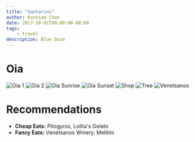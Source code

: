 ```yaml
---
title: "Santorini"
author: Konniam Chan
date: 2017-10-01T00:00:00-08:00
tags:
    - travel
description: Blue Daze
---
```


# Oia
![Oia 1](/img/santorini/oia-1.jpg)
![Oia 2](/img/santorini/oia-2.jpg)
![Oia Sunrise](/img/santorini/oia-sunrise.jpg)
![Oia Sunset](/img/santorini/oia-sunset.jpg)
![Shop](/img/santorini/shop.jpg)
![Tree](/img/santorini/tree.jpg)
![Venetsanos](/img/santorini/venetsanos.jpg)

# Recommendations
- __Cheap Eats:__ Pitogyros, Lolita's Gelato
- __Fancy Eats:__ Venetsanos Winery, Melitini